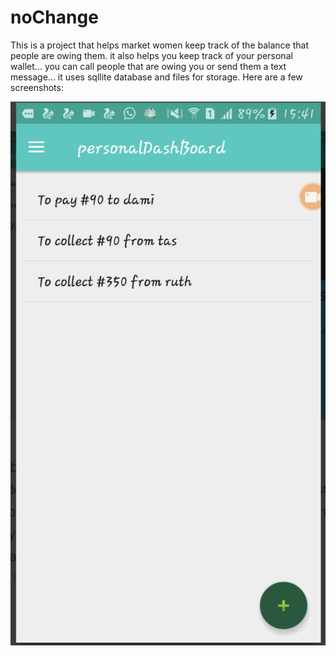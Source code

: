 # noChange
This is a project that helps market women keep track of the balance that people are owing them. it also helps you keep track of your personal wallet...
you can call people that are owing you or send them a text message... it uses sqllite database and files for storage.
Here are a few screenshots:

![Screenshot](Screen%20Shot%202019-12-28%20at%2012.44.06%20AM.png)
